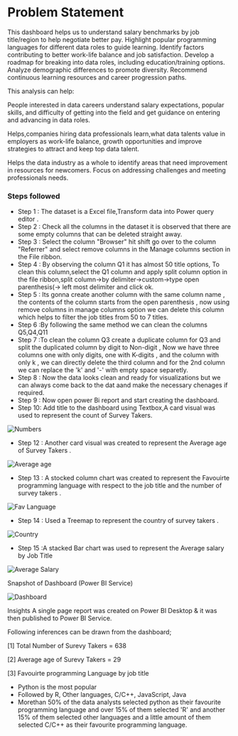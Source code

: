 # Problem Statement

This dashboard helps us to understand salary benchmarks by job title/region to help negotiate better pay.
Highlight popular programming languages for different data roles to guide learning.
Identify factors contributing to better work-life balance and job satisfaction.
Develop a roadmap for breaking into data roles, including education/training options.
Analyze demographic differences to promote diversity.
Recommend continuous learning resources and career progression paths.

This analysis can help:

People interested in data careers understand salary expectations, popular skills, and difficulty of getting into the field and get guidance on entering and advancing in data roles.

Helps,companies hiring data professionals learn,what data talents value in employers as work-life balance, growth opportunities and improve strategies to attract and keep top data talent.

Helps the data industry as a whole to identify areas that need improvement in resources for newcomers.
Focus on addressing challenges and meeting professionals needs.

### Steps followed 

- Step 1 : The dataset is a Excel file,Transform data into Power query editor .
- Step 2 : Check all the columns in the dataset it is observed that there are some empty columns that can be deleted straight away.
- Step 3 : Select the column "Browser" hit shift go over to the column "Referrer" and select remove columns in the Manage columns section in the File ribbon.
- Step 4 : By observing the column Q1 it has almost 50 title options, To clean this column,select the Q1 column and apply split column option in the file ribbon,split column->by delimiter->custom->type open parenthesis(-> left most delimiter and click ok.
- Step 5 : Its gonna create another column with the same column name , the contents of the column starts from the open parenthesis , now using remove columns in manage columns option we can delete this column which helps to filter the job titles from 50 to 7 titles.
- Step 6 :By following the same method we can clean the columns Q5,Q4,Q11
- Step 7 :To clean the column Q3 create a duplicate column for Q3 and split the duplicated column by digit to Non-digit , Now we have three columns one with only digits, one with K-digits , and the column with only k , we can directly delete the third column and for the 2nd column we can replace the 'k' and '-'  with empty space separetly.
- Step 8 : Now the data looks clean and ready for visualizations but we can always come back to the dat aand make the necessary chenages if required.
- Step 9 : Now open power Bi report and start creating the dashboard.
- Step 10: Add title to the dashboard using Textbox,A card visual was used to represent the count of Survey Takers.

![Numbers](https://github.com/sravyapaladugu/Project/assets/155795943/a88adec6-9f4c-4b07-815e-805aca20094d)

- Step 12 : Another card visual was created to represent the Average age of Survey Takers .

![Average age ](https://github.com/sravyapaladugu/Project/assets/155795943/586a47a2-b9dc-4c5d-82fa-c60e25a6c7b7)


- Step 13 : A stocked column chart was created to represent the Favouirte programming language with respect to the job title and the number of survey takers .

![Fav Language ](https://github.com/sravyapaladugu/Project/assets/155795943/ecf8c5b7-037e-4210-831f-9c6b7cd5f6f0)

- Step 14 : Used a Treemap to represent the country of survey takers .

![Country](https://github.com/sravyapaladugu/Project/assets/155795943/5dbae8b1-ca25-4952-9a55-690dee27ec42)

- Step 15 :A stacked Bar chart was used to represent the Average salary by Job Title 

![Average Salary ](https://github.com/sravyapaladugu/Project/assets/155795943/54cb92cf-351f-40ba-9758-b1a9a37e64e9)

Snapshot of Dashboard (Power BI Service)

![Dashboard](https://github.com/sravyapaladugu/Project/assets/155795943/1ea1033a-7045-4dc3-a5f3-c72c67597744)

Insights
A single page report was created on Power BI Desktop & it was then published to Power BI Service.

Following inferences can be drawn from the dashboard;

[1] Total Number of Surevy Takers = 638

[2] Average age of Surevy Takers = 29

[3] Favouirte programming Language by job title 

- Python is the most popular
- Followed by R, Other languages, C/C++, JavaScript, Java
- Morethan 50% of the data analysts selected python as their favourite programming language and over 15% of them selected 'R' and another 15% of them selected other languages and a little amount of them selected C/C++ as their favourite programming language.
























 

